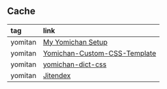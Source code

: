 ## Cache

|tag|link|
|:-|:-|
|yomitan|[My Yomichan Setup](https://github.com/aramrw/yomichan-dict-css)|
|yomitan|[Yomichan-Custom-CSS-Template](https://github.com/AmadoouXC/Yomichan-Custom-CSS)|
|yomitan|[yomichan-dict-css](https://github.com/themoeway/yomichan-dict-css)|
|yomitan|[Jitendex](https://github.com/stephenmk/Jitendex)|
